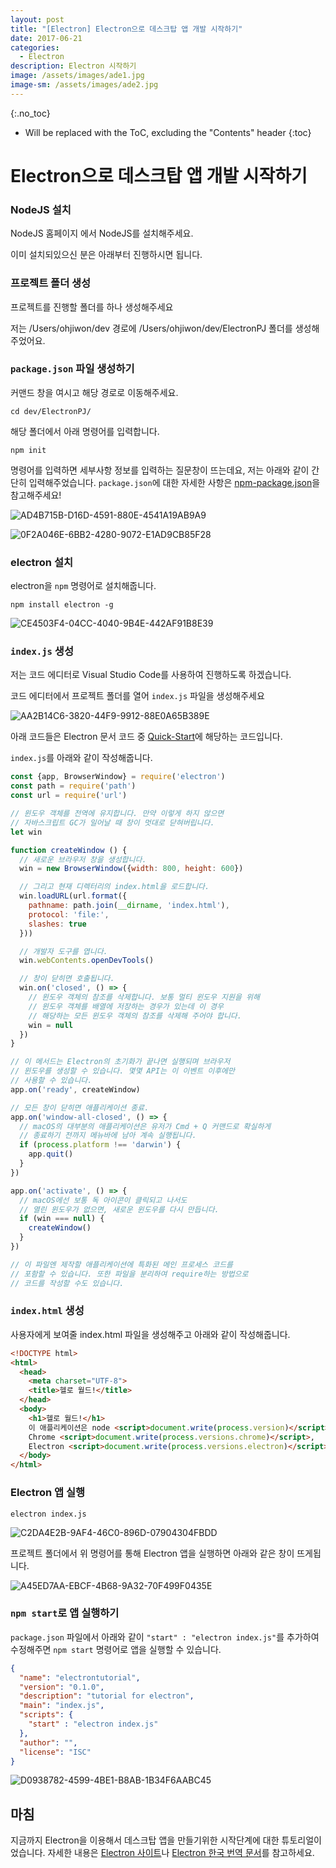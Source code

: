 ```yaml
---
layout: post
title: "[Electron] Electron으로 데스크탑 앱 개발 시작하기"
date: 2017-06-21
categories:
  - Electron
description: Electron 시작하기
image: /assets/images/ade1.jpg
image-sm: /assets/images/ade2.jpg
---
```


{:.no_toc}

* Will be replaced with the ToC, excluding the "Contents" header
{:toc}  

# Electron으로 데스크탑 앱 개발 시작하기

### NodeJS 설치

NodeJS 홈페이지 에서 NodeJS를 설치해주세요.

이미 설치되있으신 분은 아래부터 진행하시면 됩니다.

### 프로젝트 폴더 생성

프로젝트를 진행할 폴더를 하나 생성해주세요

저는 /Users/ohjiwon/dev 경로에 /Users/ohjiwon/dev/ElectronPJ 폴더를 생성해주었어요.

### `package.json` 파일 생성하기

커맨드 창을 여시고 해당 경로로 이동해주세요.

```
cd dev/ElectronPJ/
```

해당 폴더에서 아래 명령어를 입력합니다.

```
npm init
```

명령어를 입력하면 세부사항 정보를 입력하는 질문창이 뜨는데요, 저는 아래와 같이 간단히 입력해주었습니다. `package.json`에 대한 자세한 사항은 [npm-package.json](https://docs.npmjs.com/files/package.json)을 참고해주세요!

![AD4B715B-D16D-4591-880E-4541A19AB9A9](https://ws2.sinaimg.cn/large/006tNc79gy1fgvmbd1ld8j318u0q8tju.jpg)

![0F2A046E-6BB2-4280-9072-E1AD9CB85F28](https://ws1.sinaimg.cn/large/006tNc79gy1fgvmbrwy1yj318o0f443a.jpg)

### electron 설치

electron을 `npm` 명령어로 설치해줍니다.

```
npm install electron -g
```

![CE4503F4-04CC-4040-9B4E-442AF91B8E39](https://ws4.sinaimg.cn/large/006tNc79gy1fgvnit8n8pj31900a0djq.jpg)

### `index.js` 생성

저는 코드 에디터로 Visual Studio Code를 사용하여 진행하도록 하겠습니다.

코드 에디터에서 프로젝트 폴더를 열어 `index.js` 파일을 생성해주세요

![AA2B14C6-3820-44F9-9912-88E0A65B389E](https://ws3.sinaimg.cn/large/006tNc79gy1fgvmk24izfj31kw0yuthr.jpg)

아래 코드들은 Electron 문서 코드 중 [Quick-Start](https://electron.atom.io/docs/tutorial/quick-start/)에 해당하는 코드입니다.

`index.js`를 아래와 같이 작성해줍니다.

``` javascript
const {app, BrowserWindow} = require('electron')
const path = require('path')
const url = require('url')

// 윈도우 객체를 전역에 유지합니다. 만약 이렇게 하지 않으면
// 자바스크립트 GC가 일어날 때 창이 멋대로 닫혀버립니다.
let win

function createWindow () {
  // 새로운 브라우저 창을 생성합니다.
  win = new BrowserWindow({width: 800, height: 600})

  // 그리고 현재 디렉터리의 index.html을 로드합니다.
  win.loadURL(url.format({
    pathname: path.join(__dirname, 'index.html'),
    protocol: 'file:',
    slashes: true
  }))

  // 개발자 도구를 엽니다.
  win.webContents.openDevTools()

  // 창이 닫히면 호출됩니다.
  win.on('closed', () => {
    // 윈도우 객체의 참조를 삭제합니다. 보통 멀티 윈도우 지원을 위해
    // 윈도우 객체를 배열에 저장하는 경우가 있는데 이 경우
    // 해당하는 모든 윈도우 객체의 참조를 삭제해 주어야 합니다.
    win = null
  })
}

// 이 메서드는 Electron의 초기화가 끝나면 실행되며 브라우저
// 윈도우를 생성할 수 있습니다. 몇몇 API는 이 이벤트 이후에만
// 사용할 수 있습니다.
app.on('ready', createWindow)

// 모든 창이 닫히면 애플리케이션 종료.
app.on('window-all-closed', () => {
  // macOS의 대부분의 애플리케이션은 유저가 Cmd + Q 커맨드로 확실하게
  // 종료하기 전까지 메뉴바에 남아 계속 실행됩니다.
  if (process.platform !== 'darwin') {
    app.quit()
  }
})

app.on('activate', () => {
  // macOS에선 보통 독 아이콘이 클릭되고 나서도
  // 열린 윈도우가 없으면, 새로운 윈도우를 다시 만듭니다.
  if (win === null) {
    createWindow()
  }
})

// 이 파일엔 제작할 애플리케이션에 특화된 메인 프로세스 코드를
// 포함할 수 있습니다. 또한 파일을 분리하여 require하는 방법으로
// 코드를 작성할 수도 있습니다.
```

### `index.html` 생성

사용자에게 보여줄 index.html 파일을 생성해주고 아래와 같이 작성해줍니다.

``` html
<!DOCTYPE html>
<html>
  <head>
    <meta charset="UTF-8">
    <title>헬로 월드!</title>
  </head>
  <body>
    <h1>헬로 월드!</h1>
    이 애플리케이션은 node <script>document.write(process.version)</script>,
    Chrome <script>document.write(process.versions.chrome)</script>,
    Electron <script>document.write(process.versions.electron)</script>을 사용합니다.
  </body>
</html>
```

### Electron 앱 실행

```
electron index.js
```

![C2DA4E2B-9AF4-46C0-896D-07904304FBDD](https://ws3.sinaimg.cn/large/006tNc79gy1fgvnuaaca9j31kw0iuq5f.jpg)

프로젝트 폴더에서 위 명령어를 통해 Electron 앱을 실행하면 아래와 같은 창이 뜨게됩니다.

![A45ED7AA-EBCF-4B68-9A32-70F499F0435E](https://ws2.sinaimg.cn/large/006tNc79gy1fgvnmisjglj318c0x244q.jpg)

### `npm start`로 앱 실행하기

`package.json` 파일에서 아래와 같이 `"start" : "electron index.js"`를 추가하여 수정해주면 `npm start` 명령어로 앱을 실행할 수 있습니다.

``` json
{
  "name": "electrontutorial",
  "version": "0.1.0",
  "description": "tutorial for electron",
  "main": "index.js",
  "scripts": {
    "start" : "electron index.js"
  },
  "author": "",
  "license": "ISC"
}
```

![D0938782-4599-4BE1-B8AB-1B34F6AABC45](https://ws3.sinaimg.cn/large/006tNc79gy1fgvnusyn05j31kw0itn06.jpg)

## 마침

지금까지 Electron을 이용해서 데스크탑 앱을 만들기위한 시작단계에 대한 튜토리얼이었습니다. 자세한 내용은 [Electron 사이트](https://electron.atom.io/)나 [Electron 한국 번역 문서](https://github.com/electron/electron/tree/master/docs-translations/ko-KR)를 참고하세요.

























